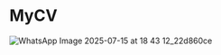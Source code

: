 # MyCV


![WhatsApp Image 2025-07-15 at 18 43 12_22d860ce](https://github.com/user-attachments/assets/91bba482-6ba1-4d46-af09-a222b208b137)
